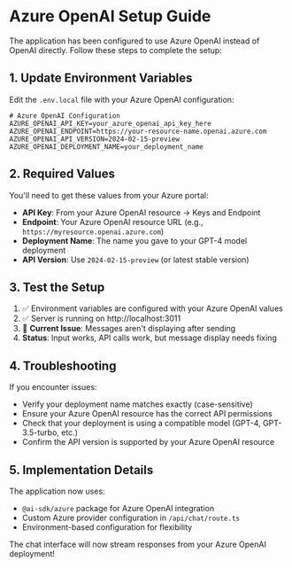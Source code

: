 # Azure OpenAI Setup Guide

The application has been configured to use Azure OpenAI instead of OpenAI directly. Follow these steps to complete the setup:

## 1. Update Environment Variables

Edit the `.env.local` file with your Azure OpenAI configuration:

```env
# Azure OpenAI Configuration
AZURE_OPENAI_API_KEY=your_azure_openai_api_key_here
AZURE_OPENAI_ENDPOINT=https://your-resource-name.openai.azure.com
AZURE_OPENAI_API_VERSION=2024-02-15-preview
AZURE_OPENAI_DEPLOYMENT_NAME=your_deployment_name
```

## 2. Required Values

You'll need to get these values from your Azure portal:

- **API Key**: From your Azure OpenAI resource → Keys and Endpoint
- **Endpoint**: Your Azure OpenAI resource URL (e.g., `https://myresource.openai.azure.com`)
- **Deployment Name**: The name you gave to your GPT-4 model deployment
- **API Version**: Use `2024-02-15-preview` (or latest stable version)

## 3. Test the Setup

1. ✅ Environment variables are configured with your Azure OpenAI values
2. ✅ Server is running on http://localhost:3011
3. 🔧 **Current Issue**: Messages aren't displaying after sending
4. **Status**: Input works, API calls work, but message display needs fixing

## 4. Troubleshooting

If you encounter issues:

- Verify your deployment name matches exactly (case-sensitive)
- Ensure your Azure OpenAI resource has the correct API permissions
- Check that your deployment is using a compatible model (GPT-4, GPT-3.5-turbo, etc.)
- Confirm the API version is supported by your Azure OpenAI resource

## 5. Implementation Details

The application now uses:
- `@ai-sdk/azure` package for Azure OpenAI integration
- Custom Azure provider configuration in `/api/chat/route.ts`
- Environment-based configuration for flexibility

The chat interface will now stream responses from your Azure OpenAI deployment!